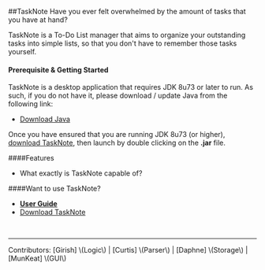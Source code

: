 ##TaskNote
Have you ever felt overwhelmed by the amount of tasks that you have at hand?

TaskNote is a To-Do List manager that aims to organize your outstanding tasks into simple lists, so that you don't have to remember those tasks yourself.

#### Prerequisite & Getting Started
TaskNote is a desktop application that requires JDK 8u73 or later to run. As such, if you do not have it, please download / update Java from the following link:

* [Download Java](https://www.java.com/en/download/)

Once you have ensured that you are running JDK 8u73 (or higher), <a href="https://github.com/CS2103JAN2016-W15-2J/main/raw/master/%5BW15-2J%5D%5BV0.5%5D.jar" target="_blank">download TaskNote</a>, then launch by double clicking on the __.jar__ file.

####Features
* What exactly is TaskNote capable of?

####Want to use TaskNote?
* __[User Guide](./docs/TaskNote-UserGuide.md)__
* <a href="https://github.com/CS2103JAN2016-W15-2J/main/raw/master/%5BW15-2J%5D%5BV0.5%5D.jar" target="_blank">Download TaskNote</a>

<br>
<hr>
Contributors: [Girish] \(Logic\) | [Curtis] \(Parser\) | [Daphne] \(Storage\) | [MunKeat] \(GUI\)

[Girish]: https://github.com/girish92
[Curtis]: https://github.com/KnightNiwrem
[Daphne]: https://github.com/tharain
[MunKeat]: https://github.com/MunKeat
